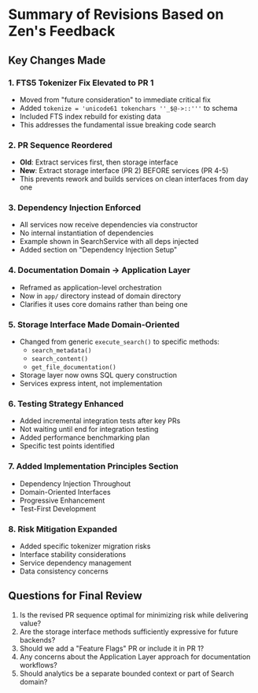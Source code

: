 # Summary of Revisions Based on Zen's Feedback

## Key Changes Made

### 1. FTS5 Tokenizer Fix Elevated to PR 1
- Moved from "future consideration" to immediate critical fix
- Added `tokenize = 'unicode61 tokenchars ''_$@->::'''` to schema
- Included FTS index rebuild for existing data
- This addresses the fundamental issue breaking code search

### 2. PR Sequence Reordered
- **Old**: Extract services first, then storage interface
- **New**: Extract storage interface (PR 2) BEFORE services (PR 4-5)
- This prevents rework and builds services on clean interfaces from day one

### 3. Dependency Injection Enforced
- All services now receive dependencies via constructor
- No internal instantiation of dependencies
- Example shown in SearchService with all deps injected
- Added section on "Dependency Injection Setup"

### 4. Documentation Domain → Application Layer
- Reframed as application-level orchestration
- Now in `app/` directory instead of domain directory
- Clarifies it uses core domains rather than being one

### 5. Storage Interface Made Domain-Oriented
- Changed from generic `execute_search()` to specific methods:
  - `search_metadata()`
  - `search_content()`
  - `get_file_documentation()`
- Storage layer now owns SQL query construction
- Services express intent, not implementation

### 6. Testing Strategy Enhanced
- Added incremental integration tests after key PRs
- Not waiting until end for integration testing
- Added performance benchmarking plan
- Specific test points identified

### 7. Added Implementation Principles Section
- Dependency Injection Throughout
- Domain-Oriented Interfaces
- Progressive Enhancement
- Test-First Development

### 8. Risk Mitigation Expanded
- Added specific tokenizer migration risks
- Interface stability considerations
- Service dependency management
- Data consistency concerns

## Questions for Final Review

1. Is the revised PR sequence optimal for minimizing risk while delivering value?
2. Are the storage interface methods sufficiently expressive for future backends?
3. Should we add a "Feature Flags" PR or include it in PR 1?
4. Any concerns about the Application Layer approach for documentation workflows?
5. Should analytics be a separate bounded context or part of Search domain?